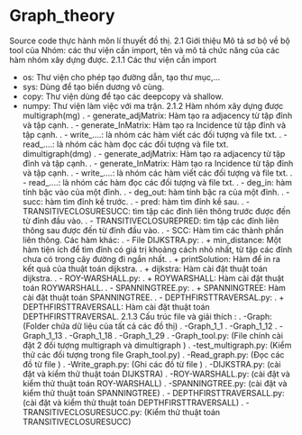 # Graph_theory
Source code thực hành môn lí thuyết đồ thị.
2.1 Giới thiệu
Mô tả sơ bộ về bộ tool của Nhóm: các thư viện cần import, tên và mô tả chức năng của
các hàm nhóm xây dựng được.
2.1.1 Các thư viện cần import
- os: Thư viện cho phép tạo đường dẫn, tạo thư mục,...
- sys: Dùng để tạo biến dương vô cùng.
- copy: Thư viện dùng để tạo các deepcopy và shallow.
- numpy: Thư viện làm việc với ma trận.
2.1.2 Hàm nhóm xây dựng được
multigraph(mg)
. - generate_adjMatrix: Hàm tạo ra adjacency từ tập đỉnh và tập cạnh.
. - generate_InMatrix: Hàm tạo ra Incidence từ tập đỉnh và tập cạnh.
. - write_....: là nhóm các hàm viết các đối tượng và file txt.
. - read_....: là nhóm các hàm đọc các đối tượng và file txt.
dimultigraph(dmg)
. - generate_adjMatrix: Hàm tạo ra adjacency từ tập đỉnh và tập cạnh.
. - generate_InMatrix: Hàm tạo ra Incidence từ tập đỉnh và tập cạnh.
. - write_....: là nhóm các hàm viết các đối tượng và file txt.
. - read_....: là nhóm các hàm đọc các đối tượng và file txt.
. - deg_in: hàm tính bậc vào của một đỉnh.
. - deg_out: hàm tính bậc ra của một đỉnh.
. - succ: hàm tìm đỉnh kề trước.
. - pred: hàm tìm đỉnh kề sau.
. - TRANSITIVECLOSURESUCC: tìm tập các đỉnh liên thông trước được đến từ
đỉnh đầu vào.
. - TRANSITIVECLOSUREPRED: tìm tập các đỉnh liên thông sau được đến từ
đỉnh đầu vào.
. - SCC: Hàm tìm các thành phần liên thông.
Các hàm khác:
. - File DIJKSTRA.py:
    . + min_distance: Một hàm tiện ích để tìm đỉnh có giá trị khoảng cách nhỏ
    nhất, từ tập các đỉnh chưa có trong cây đường đi ngắn nhất.
    . + printSolution: Hàm để in ra kết quả của thuật toán dijkstra.
    . + dijkstra: Hàm cài đặt thuật toán dijkstra.
. - ROY-WARSHALL.py:
    . + ROYWARSHALL: Hàm cài đặt thuật toán ROYWARSHALL.
. - SPANNINGTREE.py:
    . + SPANNINGTREE: Hàm cài đặt thuật toán SPANNINGTREE.
. - DEPTHFIRSTTRAVERSAL.py:
    . + DEPTHFIRSTTRAVERSALL: Hàm cài đặt thuật toán DEPTHFIRSTTRAVERSAL.
2.1.3 Cấu trúc file và giải thích :
. -Graph:(Folder chứa dữ liệu của tất cả các đồ thị)
  . -Graph_1_1
  . -Graph_1_12
  . -Graph_1_13
  . -Graph_1_18
  . -Graph_1_29
. -Graph_tool.py: (File chính cài đặt 2 đối tượng multigraph và dimultigraph )
. -test_multigraph.py: (Kiểm thử các đối tượng trong file Graph_tool.py)
. -Read_graph.py: (Đọc các đồ từ file )
. -Write_graph.py: (Ghi các đồ từ file )
. -DIJKSTRA.py: (cài đặt và kiểm thử thuật toán DIJKSTRA)
. -ROY-WARSHALL.py: (cài đặt và kiểm thử thuật toán ROY-WARSHALL)
. -SPANNINGTREE.py: (cài đặt và kiểm thử thuật toán SPANNINGTREE)
. - DEPTHFIRSTTRAVERSALL.py: (cài đặt và kiểm thử thuật toán DEPTHFIRSTTRAVERSALL)
. -TRANSITIVECLOSURESUCC.py: (Kiểm thử thuật toán TRANSITIVECLOSURESUCC)

